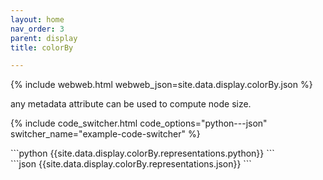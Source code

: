 ```yaml
---
layout: home
nav_order: 3
parent: display
title: colorBy

---
```


{% include webweb.html webweb_json=site.data.display.colorBy.json %}

any metadata attribute can be used to compute node size.

{% include code_switcher.html code_options="python---json" switcher_name="example-code-switcher" %}
<div class='select-code-block example-code-switcher python-code-block select-code-block-visible'></div>
```python
{{site.data.display.colorBy.representations.python}}
```
<div class='select-code-block example-code-switcher json-code-block'></div>
```json
{{site.data.display.colorBy.representations.json}}
```